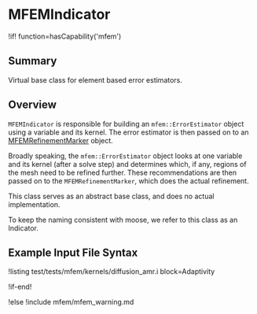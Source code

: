 # MFEMIndicator

!if! function=hasCapability('mfem')

## Summary

Virtual base class for element based error estimators.

## Overview

`MFEMIndicator` is responsible for building an `mfem::ErrorEstimator` object using a variable and its kernel.
The error estimator is then passed on to an [MFEMRefinementMarker](source/mfem/markers/MFEMRefinementMarker.md)
object.

Broadly speaking, the `mfem::ErrorEstimator` object looks at one variable and its kernel (after a solve step)
and determines which, if any, regions of the mesh need to be refined further. These recommendations are then
passed on to the `MFEMRefinementMarker`, which does the actual refinement.

This class serves as an abstract base class, and does no actual implementation. 

To keep the naming consistent with moose, we refer to this class as an Indicator.

## Example Input File Syntax

!listing test/tests/mfem/kernels/diffusion_amr.i block=Adaptivity


!if-end!

!else
!include mfem/mfem_warning.md
